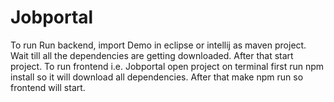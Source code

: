 # Jobportal
To run Run backend, import Demo in eclipse or intellij as maven project. Wait till all the dependencies are getting downloaded. After that start project.
To run frontend i.e. Jobportal open project on terminal first run npm install so it will download all dependencies. After that make npm run so frontend will start.
